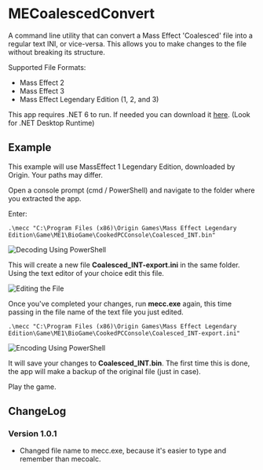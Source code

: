 # MECoalescedConvert

A command line utility that can convert a Mass Effect 'Coalesced' file into a regular text INI, or vice-versa. This allows you to make changes to the file without breaking its structure.

Supported File Formats:
- Mass Effect 2
- Mass Effect 3
- Mass Effect Legendary Edition (1, 2, and 3)

This app requires .NET 6 to run. If needed you can download it [here](https://dotnet.microsoft.com/download/dotnet/6.0). (Look for .NET Desktop Runtime)

## Example
This example will use MassEffect 1 Legendary Edition, downloaded by Origin. Your paths may differ.

Open a console prompt (cmd / PowerShell) and navigate to the folder where you extracted the app.

Enter:

`.\mecc "C:\Program Files (x86)\Origin Games\Mass Effect Legendary Edition\Game\ME1\BioGame\CookedPCConsole\Coalesced_INT.bin"`

![Decoding Using PowerShell](https://raw.githubusercontent.com/cmrazek/MECoalescedConvert/master/assets/decode-ps.png)

This will create a new file __Coalesced_INT-export.ini__ in the same folder. Using the text editor of your choice edit this file.

![Editing the File](https://raw.githubusercontent.com/cmrazek/MECoalescedConvert/master/assets/edit-ini.png)

Once you've completed your changes, run __mecc.exe__ again, this time passing in the file name of the text file you just edited.

`.\mecc "C:\Program Files (x86)\Origin Games\Mass Effect Legendary Edition\Game\ME1\BioGame\CookedPCConsole\Coalesced_INT-export.ini"`

![Encoding Using PowerShell](https://raw.githubusercontent.com/cmrazek/MECoalescedConvert/master/assets/encode-ps.png)

It will save your changes to __Coalesced_INT.bin__.
The first time this is done, the app will make a backup of the original file (just in case).

Play the game.

## ChangeLog

### Version 1.0.1
- Changed file name to mecc.exe, because it's easier to type and remember than mecoalc.
